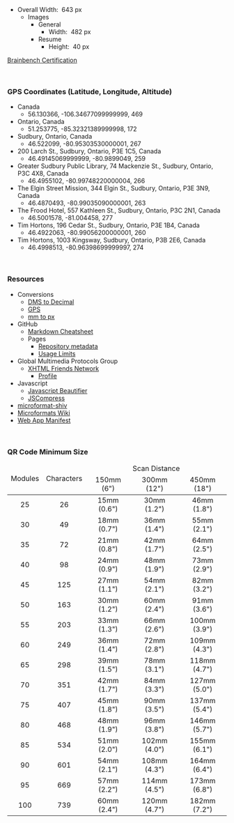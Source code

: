 <a href="https://travis-ci.org/jwds1978/jwds1978.github.io" target="_blank" title="Build Status">
  <img alt="" src="https://travis-ci.org/jwds1978/jwds1978.github.io.svg?branch=source" style="border: 0px;" />
</a>
<p>
  &nbsp;
</p>
<ul>
  <li>
    Overall Width:&nbsp; 643 px
    <ul>
      <li>
        Images
        <ul>
          <li>
            General
            <ul>
              <li>
                Width:&nbsp; 482 px
              </li>
            </ul>
          </li>
          <li>
            Resume
            <ul>
              <li>
                Height:&nbsp; 40 px
              </li>
            </ul>
          </li>
        </ul>
      </li>
    </ul>
  </li>
</ul>
<p>
  <a href="https://www.brainbench.com/images/certlogo/color/cert/webdesignergraphicdesign.gif" target="_blank" title="Brainbench Certification">
    Brainbench Certification
  </a>
</p>
<p>
  &nbsp;
</p>
<h3>
  GPS Coordinates (Latitude, Longitude, Altitude)
</h3>
<ul>
  <li>
    Canada
    <ul>
      <li>
        56.130366, -106.34677099999999, 469
      </li>
    </ul>
  </li>
  <li>
    Ontario, Canada
    <ul>
      <li>
        51.253775, -85.32321389999998, 172
      </li>
    </ul>
  </li>
  <li>
    Sudbury, Ontario, Canada
    <ul>
      <li>
        46.522099, -80.95303530000001, 267
      </li>
    </ul>
  </li>
  <li>
    200 Larch St., Sudbury, Ontario, P3E 1C5, Canada
    <ul>
      <li>
        46.49145069999999, -80.9899049, 259
      </li>
    </ul>
  </li>
  <li>
    Greater Sudbury Public Library, 74 Mackenzie St., Sudbury, Ontario, P3C 4X8, Canada
    <ul>
      <li>
        46.4955102, -80.99748220000004, 266
      </li>
    </ul>
  </li>
  <li>
    The Elgin Street Mission, 344 Elgin St., Sudbury, Ontario, P3E 3N9, Canada
    <ul>
      <li>
        46.4870493, -80.99035090000001, 263
      </li>
    </ul>
  </li>
  <li>
    The Frood Hotel, 557 Kathleen St., Sudbury, Ontario, P3C 2N1, Canada
    <ul>
      <li>
        46.5001578, -81.004458, 277
      </li>
    </ul>
  </li>
  <li>
    Tim Hortons, 196 Cedar St., Sudbury, Ontario, P3E 1B4, Canada
    <ul>
      <li>
        46.4922063, -80.99056200000001, 260
      </li>
    </ul>
  </li>
  <li>
    Tim Hortons, 1003 Kingsway, Sudbury, Ontario, P3B 2E6, Canada
    <ul>
      <li>
        46.4998513, -80.96398699999997, 274
      </li>
    </ul>
  </li>
</ul>
<p>
  &nbsp;
</p>
<h3>
  Resources
</h3>
<ul>
  <li>
    Conversions
    <ul>
      <li>
        <a href="https://www.fcc.gov/media/radio/dms-decimal" target="_blank" title="DMS to Decimal">DMS to Decimal</a>
      </li>
      <li>
        <a href="http://www.gps-coordinates.net" target="_blank" title="Google Maps - GPS coordinates, latitude and longitude">GPS</a>
      </li>
      <li>
        <a href="http://endmemo.com/sconvert/millimeterpixel.php" target="_blank" title="mm to px Converter">mm to px</a>
      </li>
    </ul>
  </li>
  <li>
    GitHub
    <ul>
      <li>
        <a href="https://github.com/adam-p/markdown-here/wiki/Markdown-Cheatsheet" target="_blank" title="This is intended as a quick reference.">
          Markdown Cheatsheet
        </a>
      </li>
      <li>
        Pages
        <ul>
          <li>
            <a href="https://help.github.com/articles/repository-metadata-on-github-pages" target="_blank" title="Repository metadata on GitHub Pages">
              Repository metadata
            </a>
          </li>
          <li>
            <a href="https://help.github.com/articles/what-is-github-pages/#usage-limits" target="_blank" title="Usage Limits">Usage Limits</a>
          </li>
        </ul>
      </li>
    </ul>
  </li>
  <li>
    Global Multimedia Protocols Group
    <ul>
      <li>
        <a href="http://gmpg.org/xfn" target="_blank" title="XHTML Friends Network is a simple way to represent human relationships using hyperlinks.">
          XHTML Friends Network
        </a>
        <ul>
          <li>
            <a
              href="http://gmpg.org/xfn/11" target="_blank"
              title="Version 1.1 of the XFN meta data profile: the list of the values used in XFN with their significance.">Profile</a>
          </li>
        </ul>
      </li>
    </ul>
  </li>
  <li>
    Javascript
    <ul>
      <li>
        <a href="https://js-beautify.forces.army" target="_blank title="Online JavaScript beautifier">Javascript Beautifier</a>
      </li>
      <li>
        <a
          href="https://jscompress.com" target="_blank
          title="JSCompress.com is an online javascript compressor that allows you to compress and minify your javascript files.">JSCompress</a>
      </li>
    </ul>
  </li>
  <li>
    <a href="http://microformatshiv.com" target="_blank" title="A cross browser javascript microformats parser which can also be used in browser extensions.">
      microformat-shiv
    </a>
  </li>
  <li>
    <a
      href="http://microformats.org/wiki" target="_blank"
      title="This wiki is the central resource of the microformats community and provides microformats authoring guides, references, specifications, drafts, publishing patterns, research, brainstorming, and issue tracking.">
      Microformats Wiki
    </a>
  </li>
  <li>
    <a
      href="https://developer.mozilla.org/en-US/docs/Web/Manifest" target="_blank"
      title="The Web app manifest provides information about an application (i.e. author, description, icon, and name) in a JSON text file.">
      Web App Manifest
    </a>
  </li>
</ul>
<p>
  &nbsp;
</p>
<h3>
  QR Code Minimum Size
</h3>
<table style="margin: 0 auto;">
  <thead>
    <tr style="text-align: center;">
      <td rowspan="2">
        Modules
      </td>
      <td rowspan="2">
        Characters
      </td>
      <td colspan="3">
        Scan Distance
      </td>
    </tr>
    <tr style="text-align: center;">
      <td>
        150mm (6")
      </td>
      <td>
        300mm (12")
      </td>
      <td>
        450mm (18")
      </td>
    </tr>
  </thead>
  <tbody>
    <tr style="text-align: center;">
      <td>
        25
      </td>
      <td>
        26
      </td>
      <td>
        15mm (0.6")
      </td>
      <td>
        30mm (1.2")
      </td>
      <td>
        46mm (1.8")
      </td>
    </tr>
    <tr style="text-align: center;">
      <td>
        30
      </td>
      <td>
        49
      </td>
      <td>
        18mm (0.7")
      </td>
      <td>
        36mm (1.4")
      </td>
      <td>
        55mm (2.1")
      </td>
    </tr>
    <tr style="text-align: center;">
      <td>
        35
      </td>
      <td>
        72
      </td>
      <td>
        21mm (0.8")
      </td>
      <td>
        42mm (1.7")
      </td>
      <td>
        64mm (2.5")
      </td>
    </tr>
    <tr style="text-align: center;">
      <td>
        40
      </td>
      <td>
        98
      </td>
      <td>
        24mm (0.9")
      </td>
      <td>
        48mm (1.9")
      </td>
      <td>
        73mm (2.9")
      </td>
    </tr>
    <tr style="text-align: center;">
      <td>
        45
      </td>
      <td>
        125
      </td>
      <td>
        27mm (1.1")
      </td>
      <td>
        54mm (2.1")
      </td>
      <td>
        82mm (3.2")
      </td>
    </tr>
    <tr style="text-align: center;">
      <td>
        50
      </td>
      <td>
        163
      </td>
      <td>
        30mm (1.2")
      </td>
      <td>
        60mm (2.4")
      </td>
      <td>
        91mm (3.6")
      </td>
    </tr>
    <tr style="text-align: center;">
      <td>
        55
      </td>
      <td>
        203
      </td>
      <td>
        33mm (1.3")
      </td>
      <td>
        66mm (2.6")
      </td>
      <td>
        100mm (3.9")
      </td>
    </tr>
    <tr style="text-align: center;">
      <td>
        60
      </td>
      <td>
        249
      </td>
      <td>
        36mm (1.4")
      </td>
      <td>
        72mm (2.8")
      </td>
      <td>
        109mm (4.3")
      </td>
    </tr>
    <tr style="text-align: center;">
      <td>
        65
      </td>
      <td>
        298
      </td>
      <td>
        39mm (1.5")
      </td>
      <td>
        78mm (3.1")
      </td>
      <td>
        118mm (4.7")
      </td>
    </tr>
    <tr style="text-align: center;">
      <td>
        70
      </td>
      <td>
        351
      </td>
      <td>
        42mm (1.7")
      </td>
      <td>
        84mm (3.3")
      </td>
      <td>
        127mm (5.0")
      </td>
    </tr>
    <tr style="text-align: center;">
      <td>
        75
      </td>
      <td>
        407
      </td>
      <td>
        45mm (1.8")
      </td>
      <td>
        90mm (3.5")
      </td>
      <td>
        137mm (5.4")
      </td>
    </tr>
    <tr style="text-align: center;">
      <td>
        80
      </td>
      <td>
        468
      </td>
      <td>
        48mm (1.9")
      </td>
      <td>
        96mm (3.8")
      </td>
      <td>
        146mm (5.7")
      </td>
    </tr>
    <tr style="text-align: center;">
      <td>
        85
      </td>
      <td>
        534
      </td>
      <td>
        51mm (2.0")
      </td>
      <td>
        102mm (4.0")
      </td>
      <td>
        155mm (6.1")
      </td>
    </tr>
    <tr style="text-align: center;">
      <td>
        90
      </td>
      <td>
        601
      </td>
      <td>
        54mm (2.1")
      </td>
      <td>
        108mm (4.3")
      </td>
      <td>
        164mm (6.4")
      </td>
    </tr>
    <tr style="text-align: center;">
      <td>
        95
      </td>
      <td>
        669
      </td>
      <td>
        57mm (2.2")
      </td>
      <td>
        114mm (4.5")
      </td>
      <td>
        173mm (6.8")
      </td>
    </tr>
    <tr style="text-align: center;">
      <td>
        100
      </td>
      <td>
        739
      </td>
      <td>
        60mm (2.4")
      </td>
      <td>
        120mm (4.7")
      </td>
      <td>
        182mm (7.2")
      </td>
    </tr>
  </tbody>
</table>
